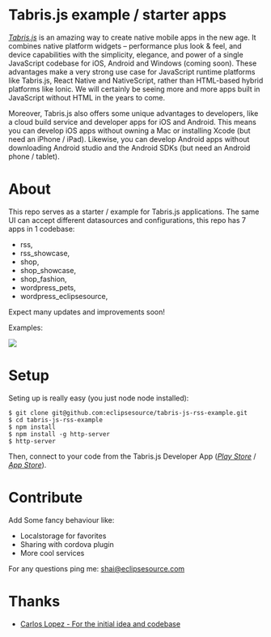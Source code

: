 # Tabris.js example / starter apps

[*Tabris.js*](https://tabrisjs.com) is an amazing way to create native mobile apps in the new age. It combines native platform widgets – performance plus look & feel, and device capabilities with the simplicity, elegance, and power of a single JavaScript codebase for iOS, Android and Windows (coming soon). These advantages make a very strong use case for JavaScript runtime platforms like Tabris.js, React Native and NativeScript, rather than HTML-based hybrid platforms like Ionic. We will certainly be seeing more and more apps built in JavaScript without HTML in the years to come.

Moreover, Tabris.js also offers some unique advantages to developers, like a cloud build service and developer apps for iOS and Android. This means you can develop iOS apps without owning a Mac or installing Xcode (but need an iPhone / iPad). Likewise, you can develop Android apps without downloading Android studio and the Android SDKs (but need an Android phone / tablet).

# About

This repo serves as a starter / example for Tabris.js applications. 
The same UI can accept different datasources and configurations, this repo has 7 apps in 1 codebase:
*  rss,
*  rss_showcase,
*  shop,
*  shop_showcase,
*  shop_fashion,
*  wordpress_pets,
*  wordpress_eclipsesource,

Expect many updates and improvements soon!

Examples:

<p>
  
  <img src="https://cloud.githubusercontent.com/assets/3126207/13705259/b9d0849c-e7a8-11e5-9d35-bd7743fd02fc.gif"/>
</p>

# Setup
Seting up is really easy (you just node node installed):

```shell
$ git clone git@github.com:eclipsesource/tabris-js-rss-example.git
$ cd tabris-js-rss-example
$ npm install
$ npm install -g http-server
$ http-server
```

Then, connect to your code from the Tabris.js Developer App ([*Play Store*](https://play.google.com/store/apps/details?id=com.eclipsesource.tabris.js) / [*App Store*](https://itunes.apple.com/us/app/tabris.js/id939600018?ls=1&mt=8)).


# Contribute
Add Some fancy behaviour like:
* Localstorage for favorites
* Sharing with cordova plugin
* More cool services

For any questions ping me: shai@eclipsesource.com

# Thanks

- [Carlos Lopez - For the initial idea and codebase](https://github.com/carloslopez1990/tabrisjs-rss-reader-example)
